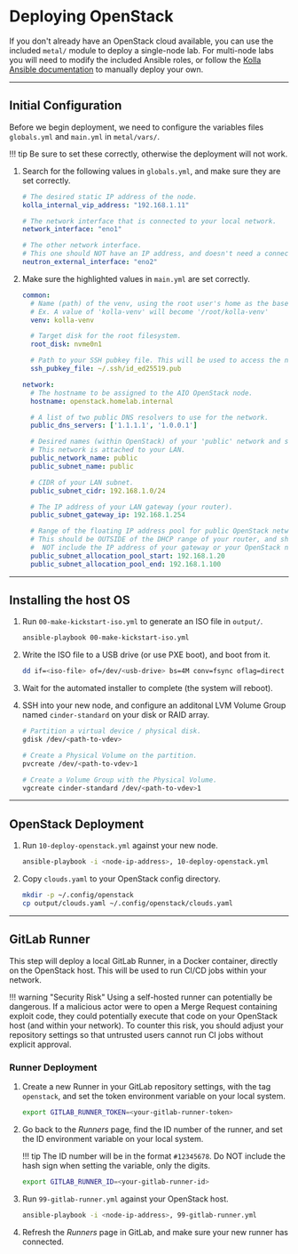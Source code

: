 # Deploying OpenStack

If you don't already have an OpenStack cloud available, you can use the
 included `metal/` module to deploy a single-node lab. For multi-node
 labs you will need to modify the included Ansible roles, or follow the
 [Kolla Ansible documentation](https://docs.openstack.org/kolla-ansible/zed/)
 to manually deploy your own.

---

## Initial Configuration

Before we begin deployment, we need to configure the variables files
 `globals.yml` and `main.yml` in `metal/vars/`.

!!! tip
    Be sure to set these correctly, otherwise the deployment will not work.

1. Search for the following values in `globals.yml`, and make sure they
   are set correctly.

    ```yaml title="metal/vars/globals.yml"
    # The desired static IP address of the node.
    kolla_internal_vip_address: "192.168.1.11"

    # The network interface that is connected to your local network.
    network_interface: "eno1"

    # The other network interface.
    # This one should NOT have an IP address, and doesn't need a connection.
    neutron_external_interface: "eno2"
    ```

1. Make sure the highlighted values in `main.yml` are set correctly.

    ```yaml title="metal/vars/main.yml" hl_lines="7 10 25 28 33 34"
    common:
      # Name (path) of the venv, using the root user's home as the base.
      # Ex. A value of 'kolla-venv' will become '/root/kolla-venv'
      venv: kolla-venv

      # Target disk for the root filesystem.
      root_disk: nvme0n1

      # Path to your SSH pubkey file. This will be used to access the node.
      ssh_pubkey_file: ~/.ssh/id_ed25519.pub

    network:
      # The hostname to be assigned to the AIO OpenStack node.
      hostname: openstack.homelab.internal

      # A list of two public DNS resolvers to use for the network.
      public_dns_servers: ['1.1.1.1', '1.0.0.1']

      # Desired names (within OpenStack) of your 'public' network and subnet.
      # This network is attached to your LAN.
      public_network_name: public
      public_subnet_name: public

      # CIDR of your LAN subnet.
      public_subnet_cidr: 192.168.1.0/24

      # The IP address of your LAN gateway (your router).
      public_subnet_gateway_ip: 192.168.1.254

      # Range of the floating IP address pool for public OpenStack network.
      # This should be OUTSIDE of the DHCP range of your router, and should
      #  NOT include the IP address of your gateway or your OpenStack node.
      public_subnet_allocation_pool_start: 192.168.1.20
      public_subnet_allocation_pool_end: 192.168.1.100
    ```

---

## Installing the host OS

1. Run `00-make-kickstart-iso.yml` to generate an ISO file in `output/`.

    ```sh
    ansible-playbook 00-make-kickstart-iso.yml
    ```

1. Write the ISO file to a USB drive (or use PXE boot), and boot from it.

    ```sh
    dd if=<iso-file> of=/dev/<usb-drive> bs=4M conv=fsync oflag=direct status=progress
    ```

1. Wait for the automated installer to complete (the system will reboot).

1. SSH into your new node, and configure an additonal LVM Volume Group named
   `cinder-standard` on your disk or RAID array.

    ```sh title="Create Cinder volume group"
    # Partition a virtual device / physical disk.
    gdisk /dev/<path-to-vdev>

    # Create a Physical Volume on the partition.
    pvcreate /dev/<path-to-vdev>1

    # Create a Volume Group with the Physical Volume.
    vgcreate cinder-standard /dev/<path-to-vdev>1
    ```

---

## OpenStack Deployment

1. Run `10-deploy-openstack.yml` against your new node.

    ```sh
    ansible-playbook -i <node-ip-address>, 10-deploy-openstack.yml
    ```

1. Copy `clouds.yaml` to your OpenStack config directory.

    ```sh
    mkdir -p ~/.config/openstack
    cp output/clouds.yaml ~/.config/openstack/clouds.yaml
    ```

---

## GitLab Runner

This step will deploy a local GitLab Runner, in a Docker container, directly
 on the OpenStack host. This will be used to run CI/CD jobs within your
 network.

!!! warning "Security Risk"
    Using a self-hosted runner can potentially be dangerous. If a malicious actor
    were to open a Merge Request containing exploit code, they could potentially
    execute that code on your OpenStack host (and within your network). To counter
    this risk, you should adjust your repository settings so that untrusted users
    cannot run CI jobs without explicit approval.

### Runner Deployment

1. Create a new Runner in your GitLab repository settings, with the tag
   `openstack`, and set the token environment variable on your local system.

    ```sh
    export GITLAB_RUNNER_TOKEN=<your-gitlab-runner-token>
    ```

1. Go back to the *Runners* page, find the ID number of the runner, and set
   the ID environment variable on your local system.

    !!! tip
        The ID number will be in the format `#12345678`. Do NOT include the hash
        sign when setting the variable, only the digits.

    ```sh
    export GITLAB_RUNNER_ID=<your-gitlab-runner-id>
    ```

1. Run `99-gitlab-runner.yml` against your OpenStack host.

    ```sh
    ansible-playbook -i <node-ip-address>, 99-gitlab-runner.yml
    ```

1. Refresh the *Runners* page in GitLab, and make sure your new runner has
   connected.
